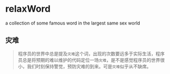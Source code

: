 # relaxWord
a collection of some famous word in the largest same sex world

## 灾难
> 程序员的世界中总是提及`灾难`这个词，出现的次数要远多于实际生活，程序员总是将预期的难以维护的代码定位一场`灾难`，是不是感觉程序员的世界很小，我们时刻保持警觉，预防灾难的到来。可是`灾难`似乎从不缺席。

